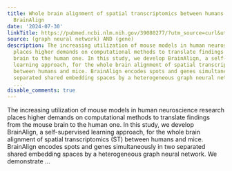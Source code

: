 ```yaml
---
title: Whole brain alignment of spatial transcriptomics between humans and mice with
  BrainAlign
date: '2024-07-30'
linkTitle: https://pubmed.ncbi.nlm.nih.gov/39080277/?utm_source=curl&utm_medium=rss&utm_campaign=pubmed-2&utm_content=1x5bM_TNL8gjogAcnslpo2s2PbDe-61JVM2h9yowOYSiZ7Dkrt&fc=20220919211934&ff=20240731181718&v=2.18.0.post9+e462414
source: (graph neural network) AND (gene)
description: The increasing utilization of mouse models in human neuroscience research
  places higher demands on computational methods to translate findings from the mouse
  brain to the human one. In this study, we develop BrainAlign, a self-supervised
  learning approach, for the whole brain alignment of spatial transcriptomics (ST)
  between humans and mice. BrainAlign encodes spots and genes simultaneously in two
  separated shared embedding spaces by a heterogeneous graph neural network. We demonstrate
  ...
disable_comments: true
---
```

The increasing utilization of mouse models in human neuroscience research places higher demands on computational methods to translate findings from the mouse brain to the human one. In this study, we develop BrainAlign, a self-supervised learning approach, for the whole brain alignment of spatial transcriptomics (ST) between humans and mice. BrainAlign encodes spots and genes simultaneously in two separated shared embedding spaces by a heterogeneous graph neural network. We demonstrate ...